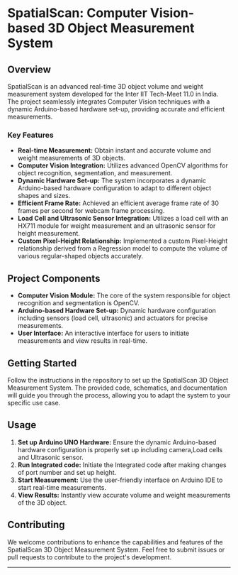 # SpatialScan: Computer Vision-based 3D Object Measurement System

## Overview
SpatialScan is an advanced real-time 3D object volume and weight measurement system developed for the Inter IIT Tech-Meet 11.0 in India. The project seamlessly integrates Computer Vision techniques with a dynamic Arduino-based hardware set-up, providing accurate and efficient measurements.

### Key Features
- **Real-time Measurement:** Obtain instant and accurate volume and weight measurements of 3D objects.
- **Computer Vision Integration:** Utilizes advanced OpenCV algorithms for object recognition, segmentation, and measurement.
- **Dynamic Hardware Set-up:** The system incorporates a dynamic Arduino-based hardware configuration to adapt to different object shapes and sizes.
- **Efficient Frame Rate:** Achieved an efficient average frame rate of 30 frames per second for webcam frame processing.
- **Load Cell and Ultrasonic Sensor Integration:** Utilizes a load cell with an HX711 module for weight measurement and an ultrasonic sensor for height measurement.
- **Custom Pixel-Height Relationship:** Implemented a custom Pixel-Height relationship derived from a Regression model to compute the volume of various regular-shaped objects accurately.

## Project Components
- **Computer Vision Module:** The core of the system responsible for object recognition and segmentation is OpenCV.
- **Arduino-based Hardware Set-up:** Dynamic hardware configuration including sensors (load cell, ultrasonic) and actuators for precise measurements.
- **User Interface:** An interactive interface for users to initiate measurements and view results in real-time.

## Getting Started
Follow the instructions in the repository to set up the SpatialScan 3D Object Measurement System. The provided code, schematics, and documentation will guide you through the process, allowing you to adapt the system to your specific use case.

## Usage
1. **Set up Arduino UNO Hardware:** Ensure the dynamic Arduino-based hardware configuration is properly set up including camera,Load cells and Ultrasonic sensor.
2. **Run Integrated code:** Initiate the Integrated code after making changes of port number and set up height.
3. **Start Measurement:** Use the user-friendly interface on Arduino IDE to start real-time measurements.
4. **View Results:** Instantly view accurate volume and weight measurements of the 3D object.

## Contributing
We welcome contributions to enhance the capabilities and features of the SpatialScan 3D Object Measurement System. Feel free to submit issues or pull requests to contribute to the project's development.



---


